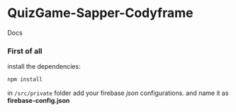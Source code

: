 # QuizGame-Sapper-Codyframe

Docs

### First of all
install the dependencies:
```bash
npm install
``` 

in `/src/private` folder add your firebase *json* configurations. and name it as **firebase-config.json**